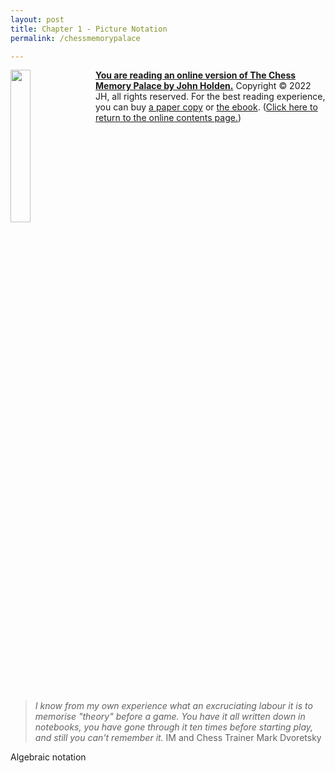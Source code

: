```yaml
---
layout: post
title: Chapter 1 - Picture Notation
permalink: /chessmemorypalace

---
```


<a href="https://smile.amazon.com/dp/B0BR9DQMVS"><img src="/assets/homepage/ChessCover4.png" height="25%" width="25%" style="margin: 0px 10px 20px 0px; float: left;">
<b>You are reading an online version of The Chess Memory Palace by John Holden.</b></a> Copyright © 2022 JH, all rights reserved. For the best reading experience, you can buy [a paper copy](https://smile.amazon.com/dp/B0BR9DQMVS) or [the ebook](https://www.etsy.com/listing/1368398070). ([Click here to return to the online contents page.](/chessmemorypalace))
<div style="clear: both;"></div>


> *I know from my own experience what an excruciating labour it is to memorise "theory" before a game. You have it all written down in notebooks, you have gone through it ten times before starting play, and still you can't remember it.*
> IM and Chess Trainer Mark Dvoretsky

Algebraic notation
